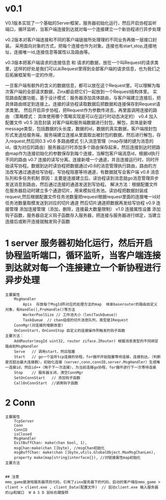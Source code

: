 # v0.1 
V0.1版本实现了⼀个基础的Server框架，服务器初始化运行，然后开启协程监听端口，循环监听，当客户端连接到达就对每一个连接建立一个新协程进行异步处理

v0.2版本对客户端连接和不同的客户端链接所处理理的不同业务再做⼀层接口封装。
    采用面向对象的方式，把每个连接也作为对象。连接也有start,stop,连接地址，连接唯一id,连接信息等属性以及路由等。

v0.3版本把客户端请求的连接信息 和 请求的数据，放在一个叫Request的请求类里，这样的好处是我们可以从Request里得到全部客户端的请求信息，也为我们之后拓展框架有一定的作用，

一旦客户端有额外的含义的数据信息，都可以放在这个Request里。可以理解为每次客户端的全部请求数据，Zinx都会把它们一起放到一个Request结构体里。
    实现路由配置功能，基于设计模式：服务器添加具体路由，与客户端建立连接后，把具体路由绑定到连接上。连接的读协程读取数据后把数据和连接保存到Request请求类里。
    然后开启异步协程，把Request作为参数传进去，再里面调用连接的路由  （策略模式： 具体使用哪个策略实现是可以在运行时动态决定的）
v0.4 加入配置文件
v0.5 消息封装  对客户端和服务端数据进行封包，解包，具体是新增message类型，包括数据的头长度，数据的id，数据的真实数据，客户端按封包形式发送给服务端，服务端建立连接从里面取出被封包的数据，然后进行解包，存入request,然后同0.3
v0.6 多路由模式 引入消息管理（map存储的键为消息的id，值为对应的路由）服务器运行时添加多个路由保存起来，然后连接到达时把路由map作为连接初始化的参数保存到每个连接，当解包客户端消息id，根据id执行不同的路由
v0.7 连接的读写分离。连接新增一个通道，并且连接运行时，同时开始读写协程。数据到达时读协程把数据通过v0.6的消息管理执行路由，路由的方法改写通过通道给写协程，写协程阻塞等待通道，有数据就写会客户端
v0.8 消息队列和多任务机制   原因：主要是连接建立后，读协程读到消息就go消息管理异步发送消息到路由，然后通过连接的通道发送到写协程。
                        解决方法：根据配置文件在服务器启动时建立多个通道切片，用来模拟任务池。读协程把数据封装成request,然后根据配置文件任务池数量把request根据request里面的连接唯一id对任务池数量取模发送到对应的切片通道
                                然后切片通道把数据再发给写协程
v0.9 连接管理  添加连接管理（添加，删除，连接最大数量限制）
v1.0 连接属性设置 添加钩子函数，服务器自定义钩子函数存入服务器，把连接与服务器进行绑定，当建立连接后或断开连接就触发钩子函数



# 1 server   服务器初始化运行，然后开启协程监听端口，循环监听，当客户端连接到达就对每一个连接建立一个新协程进行异步处理
    主要属性
        MsgHandler
            Apis  存放每个MsgId所对应的处理方法的map  继承baserouter的路由自定义对象，有Handle(),PreHandle()等方法
            WorkerPoolSize // 工作池大小（len(TaskQueue)）
            TaskQueue  // chan组成的切片消息队列，类型是IRequest
        ConnMgr(对连接的增删改查) 
        OnConnStart，OnConnStop 自定义的连接操作所触发的钩子函数
    主要方法：
        AddRouter(msgId uint32, router ziface.IRouter) 根据消息类型的不同绑定路由到MsgHandler
        Serve   // 调用start，然后阻塞
        Start   // go一个监听tcp连接的协程。for循环开始阻塞等待连接，连接到达，（判断是否超出最大连接数），初始化连接（server,conn,connID,server.MsgHandler）生成唯一连接id，然后id++（用于下一次连接），为当前连接go协程，for循环进行下一次等待连接
        Stop    // 服务器关闭，清空ConnMgr
        SetOnConnStart   // 添加钩子函数
        CallOnConnStart  //调用钩子函数
# 2 Conn
    主要属性
        TcpServer
		Conn
		ConnID
		isClosed
		MsgHandler
		ExitBuffChan: make(chan bool, 1),
		msgChan:make(chan []byte), //msgChan初始化
		msgBuffChan: make(chan []byte,utils.GlobalObject.MaxMsgChanLen),
		property make(map[string]interface{}), //对链接属性map初始化
    主要方法


    ## 注意
    mmo_game是游戏服务器项目代码，引用了zinx服务器下的代码，启动的客户端在mmo_game >  client > client.exe , client_Data(配置文件)  // 启动client.exe 输入服务器的ip和端口  W A S D 鼠标右键旋转
